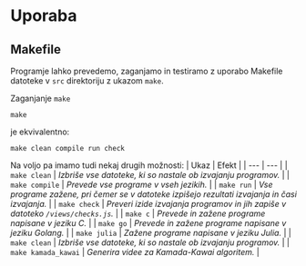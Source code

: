 # Uporaba
## Makefile
Programje lahko prevedemo, zaganjamo in testiramo z uporabo Makefile datoteke v `src` direktoriju z ukazom `make`.

Zaganjanje `make`
```make
make
```
je ekvivalentno:
```make
make clean compile run check
```

Na voljo pa imamo tudi nekaj drugih možnosti:
| Ukaz | Efekt |
| --- | --- |
| `make clean` | _Izbriše vse datoteke, ki so nastale ob izvajanju programov._ |
| `make compile` | _Prevede vse programe v vseh jezikih._ |
| `make run` | _Vse programe zažene, pri čemer se v datoteke izpišejo rezultati izvajanja in časi izvajanja._ |
| `make check` | _Preveri izide izvajanja programov in jih zapiše v datoteko `/views/checks.js`._ |
| `make c` | _Prevede in zažene programe napisane v jeziku C._ |
| `make go` | _Prevede in zažene programe napisane v jeziku Golang._ |
| `make julia` | _Zažene programe napisane v jeziku Julia._ |
| `make clean` | _Izbriše vse datoteke, ki so nastale ob izvajanju programov._ |
| `make kamada_kawai` | _Generira videe za Kamada-Kawai algoritem._ |
